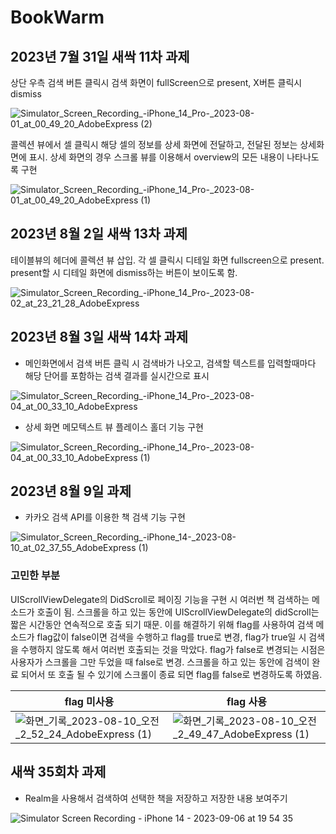 # BookWarm
## 2023년 7월 31일 새싹 11차 과제<br>

상단 우측 검색 버튼 클릭시 검색 화면이 fullScreen으로 present, X버튼 클릭시 dismiss 

![Simulator_Screen_Recording_-_iPhone_14_Pro_-_2023-08-01_at_00_49_20_AdobeExpress (2)](https://github.com/Kim-Junhwan/BookWarm/assets/58679737/a22f6dde-0d5e-4850-ab43-76678d83cc1d)
<br>

콜렉션 뷰에서 셀 클릭시 해당 셀의 정보를 상세 화면에 전달하고, 전달된 정보는 상세화면에 표시. 상세 화면의 경우 스크롤 뷰를 이용해서 overview의 모든 내용이 나타나도록 구현

![Simulator_Screen_Recording_-_iPhone_14_Pro_-_2023-08-01_at_00_49_20_AdobeExpress (1)](https://github.com/Kim-Junhwan/BookWarm/assets/58679737/5a41e72b-8b90-479d-a200-424c4905fb6c)

## 2023년 8월 2일 새싹 13차 과제 

테이블뷰의 헤더에 콜렉션 뷰 삽입. 각 셀 클릭시 디테일 화면 fullscreen으로 present. present할 시 디테일 화면에 dismiss하는 버튼이 보이도록 함.

![Simulator_Screen_Recording_-_iPhone_14_Pro_-_2023-08-02_at_23_21_28_AdobeExpress](https://github.com/Kim-Junhwan/BookWarm/assets/58679737/55bdcdf4-6b5e-4fcc-bd47-cb316c115444)

## 2023년 8월 3일 새싹 14차 과제

- 메인화면에서 검색 버튼 클릭 시 검색바가 나오고, 검색할 텍스트를 입력할때마다 해당 단어를 포함하는 검색 결과를 실시간으로 표시

![Simulator_Screen_Recording_-_iPhone_14_Pro_-_2023-08-04_at_00_33_10_AdobeExpress](https://github.com/Kim-Junhwan/BookWarm/assets/58679737/9a02bb26-f26b-4396-858e-6448aca5734e)

- 상세 화면 메모텍스트 뷰 플레이스 홀더 기능 구현
  
![Simulator_Screen_Recording_-_iPhone_14_Pro_-_2023-08-04_at_00_33_10_AdobeExpress (1)](https://github.com/Kim-Junhwan/BookWarm/assets/58679737/ed9ea832-cef9-4c5d-80d1-faebe8d266b5)

## 2023년 8월 9일 과제 

- 카카오 검색 API를 이용한 책 검색 기능 구현

![Simulator_Screen_Recording_-_iPhone_14_-_2023-08-10_at_02_37_55_AdobeExpress (1)](https://github.com/Kim-Junhwan/BookWarm/assets/58679737/fb2946b7-0c74-4539-885f-4f720f70fe39)

### 고민한 부분

UIScrollViewDelegate의 DidScroll로 페이징 기능을 구현 시 여러번 책 검색하는 메소드가 호출이 됨. 스크롤을 하고 있는 동안에 UIScrollViewDelegate의 didScroll는 짧은 시간동안 연속적으로 호출 되기 때문.
이를 해결하기 위해 flag를 사용하여 검색 메소드가 flag값이 false이면 검색을 수행하고 flag를 true로 변경, flag가 true일 시 검색을 수행하지 않도록 해서 여러번 호출되는 것을 막았다. flag가 false로 변경되는 시점은 사용자가 스크롤을 그만 두었을 때 false로 변경. 스크롤을 하고 있는 동안에 검색이 완료 되어서 또 호출 될 수 있기에 스크롤이 종료 되면 flag를 false로 변경하도록 하였음.

|flag 미사용|flag 사용| 
| --- | --- | 
|![화면_기록_2023-08-10_오전_2_52_24_AdobeExpress (1)](https://github.com/Kim-Junhwan/BookWarm/assets/58679737/e92cfc9a-3dbb-4e89-ab87-9c65658f1105)|![화면_기록_2023-08-10_오전_2_49_47_AdobeExpress (1)](https://github.com/Kim-Junhwan/BookWarm/assets/58679737/5a4ec772-7069-43db-948d-1adc9ec3df31)|

## 새싹 35회차 과제

- Realm을 사용해서 검색하여 선택한 책을 저장하고 저장한 내용 보여주기
  
![Simulator Screen Recording - iPhone 14 - 2023-09-06 at 19 54 35](https://github.com/Kim-Junhwan/BookWarm/assets/58679737/0e8390b2-e639-4d50-a785-068abc6e116e)

